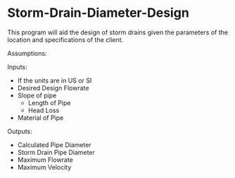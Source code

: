 # Storm-Drain-Diameter-Design

This program will aid the design of storm drains given the parameters of the location and specifications of the client.

Assumptions:

Inputs:
* If the units are in US or SI
* Desired Design Flowrate
* Slope of pipe
  * Length of Pipe
  * Head Loss 
* Material of Pipe

Outputs:
* Calculated Pipe Diameter
* Storm Drain Pipe Diameter
* Maximum Flowrate
* Maximum Velocity

